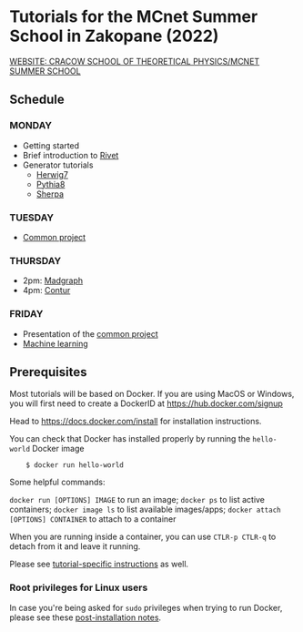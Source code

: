 # Tutorials for the MCnet Summer School in Zakopane (2022)

[WEBSITE: CRACOW SCHOOL OF THEORETICAL PHYSICS/MCNET SUMMER SCHOOL](https://indico.cern.ch/event/1104027/)

## Schedule

### MONDAY
* Getting started
* Brief introduction to [Rivet](rivet)
* Generator tutorials
  * [Herwig7](herwig)
  * [Pythia8](pythia)
  * [Sherpa](sherpa)

### TUESDAY
* [Common project](project)

### THURSDAY
* 2pm: [Madgraph](madgraph)
* 4pm: [Contur](contur)

### FRIDAY
* Presentation of the [common project](project)
* [Machine learning](ml4hep)


## Prerequisites

Most tutorials will be based on Docker.
If you are using MacOS or Windows, you will first need to create a DockerID at https://hub.docker.com/signup

Head to https://docs.docker.com/install for installation instructions.

You can check that Docker has installed properly by running the `hello-world` Docker image

        $ docker run hello-world

Some helpful commands:

`docker run [OPTIONS] IMAGE` to run an image; 
`docker ps` to list active containers; 
`docker image ls` to list available images/apps; 
`docker attach [OPTIONS] CONTAINER` to attach to a container

When you are running inside a container, you can use `CTLR-p CTLR-q` to detach from it and leave it running. 

Please see [tutorial-specific instructions](project#prerequisites) as well.


### Root privileges for Linux users

In case you're being asked for `sudo` privileges when trying to run Docker,
please see these [post-installation notes](https://docs.docker.com/engine/install/linux-postinstall/).

